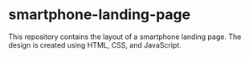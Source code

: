 # smartphone-landing-page
This repository contains the layout of a smartphone landing page. The design is created using HTML, CSS, and JavaScript.

